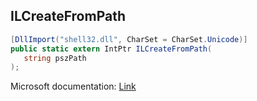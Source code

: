 ## ILCreateFromPath

```csharp
[DllImport("shell32.dll", CharSet = CharSet.Unicode)]
public static extern IntPtr ILCreateFromPath(
   string pszPath
);
```

Microsoft documentation: [Link](https://learn.microsoft.com/en-us/windows/win32/api/shlobj_core/nf-shlobj_core-ilcreatefrompath)

